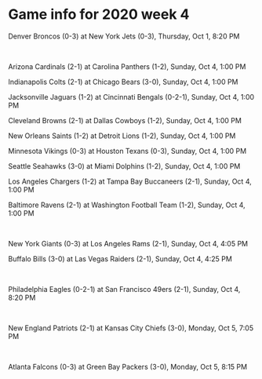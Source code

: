 # Game info for 2020 week 4

Denver Broncos (0-3) at New York Jets (0-3), Thursday, Oct 1, 8:20 PM


<br/>

Arizona Cardinals (2-1) at Carolina Panthers (1-2), Sunday, Oct 4, 1:00 PM

Indianapolis Colts (2-1) at Chicago Bears (3-0), Sunday, Oct 4, 1:00 PM

Jacksonville Jaguars (1-2) at Cincinnati Bengals (0-2-1), Sunday, Oct 4, 1:00 PM

Cleveland Browns (2-1) at Dallas Cowboys (1-2), Sunday, Oct 4, 1:00 PM

New Orleans Saints (1-2) at Detroit Lions (1-2), Sunday, Oct 4, 1:00 PM

Minnesota Vikings (0-3) at Houston Texans (0-3), Sunday, Oct 4, 1:00 PM

Seattle Seahawks (3-0) at Miami Dolphins (1-2), Sunday, Oct 4, 1:00 PM

Los Angeles Chargers (1-2) at Tampa Bay Buccaneers (2-1), Sunday, Oct 4, 1:00 PM

Baltimore Ravens (2-1) at Washington Football Team (1-2), Sunday, Oct 4, 1:00 PM


<br/>

New York Giants (0-3) at Los Angeles Rams (2-1), Sunday, Oct 4, 4:05 PM

Buffalo Bills (3-0) at Las Vegas Raiders (2-1), Sunday, Oct 4, 4:25 PM


<br/>

Philadelphia Eagles (0-2-1) at San Francisco 49ers (2-1), Sunday, Oct 4, 8:20 PM


<br/>

New England Patriots (2-1) at Kansas City Chiefs (3-0), Monday, Oct 5, 7:05 PM


<br/>

Atlanta Falcons (0-3) at Green Bay Packers (3-0), Monday, Oct 5, 8:15 PM

